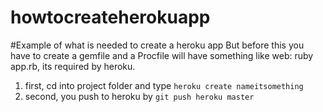 # howtocreateherokuapp

#Example of what is needed to create a heroku app 
But before this you have to create a gemfile and a Procfile will have something like web: ruby app.rb, its required by heroku.

  1. first, cd into project folder and type `heroku create nameitsomething`
  2. second, you push to heroku by `git push heroku master`
